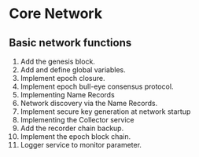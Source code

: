 # Core Network

## Basic network functions

1. Add the genesis block.
2. Add and define global variables.
3. Implement epoch closure.
4. Implement epoch bull-eye consensus protocol.
5. Implementing Name Records
6. Network discovery via the Name Records.
7. Implement secure key generation at network startup
8. Implementing the Collector service
9. Add the recorder chain backup.
10. Implement the epoch block chain.
11. Logger service to monitor parameter.

